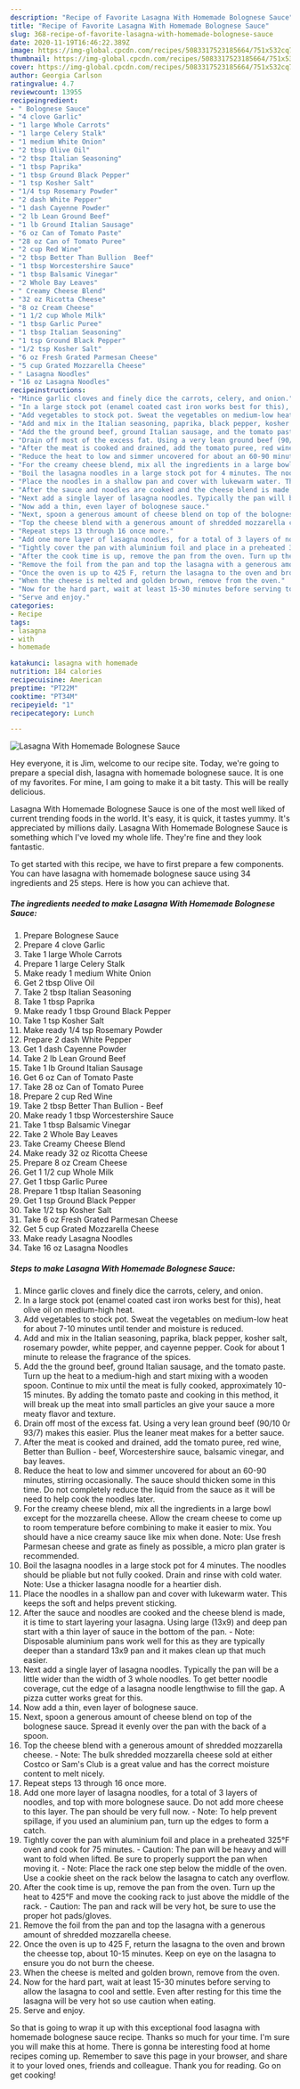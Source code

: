 ```yaml
---
description: "Recipe of Favorite Lasagna With Homemade Bolognese Sauce"
title: "Recipe of Favorite Lasagna With Homemade Bolognese Sauce"
slug: 368-recipe-of-favorite-lasagna-with-homemade-bolognese-sauce
date: 2020-11-19T16:46:22.389Z
image: https://img-global.cpcdn.com/recipes/5083317523185664/751x532cq70/lasagna-with-homemade-bolognese-sauce-recipe-main-photo.jpg
thumbnail: https://img-global.cpcdn.com/recipes/5083317523185664/751x532cq70/lasagna-with-homemade-bolognese-sauce-recipe-main-photo.jpg
cover: https://img-global.cpcdn.com/recipes/5083317523185664/751x532cq70/lasagna-with-homemade-bolognese-sauce-recipe-main-photo.jpg
author: Georgia Carlson
ratingvalue: 4.7
reviewcount: 13955
recipeingredient:
- " Bolognese Sauce"
- "4 clove Garlic"
- "1 large Whole Carrots"
- "1 large Celery Stalk"
- "1 medium White Onion"
- "2 tbsp Olive Oil"
- "2 tbsp Italian Seasoning"
- "1 tbsp Paprika"
- "1 tbsp Ground Black Pepper"
- "1 tsp Kosher Salt"
- "1/4 tsp Rosemary Powder"
- "2 dash White Pepper"
- "1 dash Cayenne Powder"
- "2 lb Lean Ground Beef"
- "1 lb Ground Italian Sausage"
- "6 oz Can of Tomato Paste"
- "28 oz Can of Tomato Puree"
- "2 cup Red Wine"
- "2 tbsp Better Than Bullion  Beef"
- "1 tbsp Worcestershire Sauce"
- "1 tbsp Balsamic Vinegar"
- "2 Whole Bay Leaves"
- " Creamy Cheese Blend"
- "32 oz Ricotta Cheese"
- "8 oz Cream Cheese"
- "1 1/2 cup Whole Milk"
- "1 tbsp Garlic Puree"
- "1 tbsp Italian Seasoning"
- "1 tsp Ground Black Pepper"
- "1/2 tsp Kosher Salt"
- "6 oz Fresh Grated Parmesan Cheese"
- "5 cup Grated Mozzarella Cheese"
- " Lasagna Noodles"
- "16 oz Lasagna Noodles"
recipeinstructions:
- "Mince garlic cloves and finely dice the carrots, celery, and onion."
- "In a large stock pot (enamel coated cast iron works best for this), heat olive oil on medium-high heat."
- "Add vegetables to stock pot. Sweat the vegetables on medium-low heat for about 7-10 minutes until tender and moisture is reduced."
- "Add and mix in the Italian seasoning, paprika, black pepper, kosher salt, rosemary powder, white pepper, and cayenne pepper. Cook for about 1 minute to release the fragrance of the spices."
- "Add the the ground beef, ground Italian sausage, and the tomato paste. Turn up the heat to a medium-high and start mixing with a wooden spoon. Continue to mix until the meat is fully cooked, approximately 10-15 minutes. By adding the tomato paste and cooking in this method, it will break up the meat into small particles an give your sauce a more meaty flavor and texture."
- "Drain off most of the excess fat. Using a very lean ground beef (90/10 0r 93/7) makes this easier. Plus the leaner meat makes for a better sauce."
- "After the meat is cooked and drained, add the tomato puree, red wine, Better than Bullion - beef, Worcestershire sauce, balsamic vinegar, and bay leaves."
- "Reduce the heat to low and simmer uncovered for about an 60-90 minutes, stirring occasionally. The sauce should thicken some in this time. Do not completely reduce the liquid from the sauce as it will be need to help cook the noodles later."
- "For the creamy cheese blend, mix all the ingredients in a large bowl except for the mozzarella cheese. Allow the cream cheese to come up to room temperature before combining to make it easier to mix. You should have a nice creamy sauce like mix when done. Note: Use fresh Parmesan cheese and grate as finely as possible, a micro plan grater is recommended."
- "Boil the lasagna noodles in a large stock pot for 4 minutes. The noodles should be pliable but not fully cooked. Drain and rinse with cold water. Note: Use a thicker lasagna noodle for a heartier dish."
- "Place the noodles in a shallow pan and cover with lukewarm water. This keeps the soft and helps prevent sticking."
- "After the sauce and noodles are cooked and the cheese blend is made, it is time to start layering your lasagna. Using large (13x9) and deep pan start with a thin layer of sauce in the bottom of the pan.  Note: Disposable aluminium pans work well for this as they are typically deeper than a standard 13x9 pan and it makes clean up that much easier."
- "Next add a single layer of lasagna noodles. Typically the pan will be a little wider than the width of 3 whole noodles. To get better noodle coverage, cut the edge of a lasagna noodle lengthwise to fill the gap. A pizza cutter works great for this."
- "Now add a thin, even layer of bolognese sauce."
- "Next, spoon a generous amount of cheese blend on top of the bolognese sauce. Spread it evenly over the pan with the back of a spoon."
- "Top the cheese blend with a generous amount of shredded mozzarella cheese.  Note: The bulk shredded mozzarella cheese sold at either Costco or Sam&#39;s Club is a great value and has the correct moisture content to melt nicely."
- "Repeat steps 13 through 16 once more."
- "Add one more layer of lasagna noodles, for a total of 3 layers of noodles, and top with more bolognese sauce. Do not add more cheese to this layer. The pan should be very full now. Note: To help prevent spillage, if you used an aluminium pan, turn up the edges to form a catch."
- "Tightly cover the pan with aluminium foil and place in a preheated 325°F oven and cook for 75 minutes.  Caution: The pan will be heavy and will want to fold when lifted. Be sure to properly support the pan when moving it. Note: Place the rack one step below the middle of the oven. Use a cookie sheet on the rack below the lasagna to catch any overflow."
- "After the cook time is up, remove the pan from the oven. Turn up the heat to 425°F and move the cooking rack to just above the middle of the rack.  Caution: The pan and rack will be very hot, be sure to use the proper hot pads/gloves."
- "Remove the foil from the pan and top the lasagna with a generous amount of shredded mozzarella cheese."
- "Once the oven is up to 425 F, return the lasagna to the oven and brown the cheesse top, about 10-15 minutes. Keep on eye on the lasagna to ensure you do not burn the cheese."
- "When the cheese is melted and golden brown, remove from the oven."
- "Now for the hard part, wait at least 15-30 minutes before serving to allow the lasagna to cool and settle. Even after resting for this time the lasagna will be very hot so use caution when eating."
- "Serve and enjoy."
categories:
- Recipe
tags:
- lasagna
- with
- homemade

katakunci: lasagna with homemade 
nutrition: 184 calories
recipecuisine: American
preptime: "PT22M"
cooktime: "PT34M"
recipeyield: "1"
recipecategory: Lunch

---
```



![Lasagna With Homemade Bolognese Sauce](https://img-global.cpcdn.com/recipes/5083317523185664/751x532cq70/lasagna-with-homemade-bolognese-sauce-recipe-main-photo.jpg)

Hey everyone, it is Jim, welcome to our recipe site. Today, we're going to prepare a special dish, lasagna with homemade bolognese sauce. It is one of my favorites. For mine, I am going to make it a bit tasty. This will be really delicious.

Lasagna With Homemade Bolognese Sauce is one of the most well liked of current trending foods in the world. It's easy, it is quick, it tastes yummy. It's appreciated by millions daily. Lasagna With Homemade Bolognese Sauce is something which I've loved my whole life. They're fine and they look fantastic.




To get started with this recipe, we have to first prepare a few components. You can have lasagna with homemade bolognese sauce using 34 ingredients and 25 steps. Here is how you can achieve that.

<!--inarticleads1-->

##### The ingredients needed to make Lasagna With Homemade Bolognese Sauce:

1. Prepare  Bolognese Sauce
1. Prepare 4 clove Garlic
1. Take 1 large Whole Carrots
1. Prepare 1 large Celery Stalk
1. Make ready 1 medium White Onion
1. Get 2 tbsp Olive Oil
1. Take 2 tbsp Italian Seasoning
1. Take 1 tbsp Paprika
1. Make ready 1 tbsp Ground Black Pepper
1. Take 1 tsp Kosher Salt
1. Make ready 1/4 tsp Rosemary Powder
1. Prepare 2 dash White Pepper
1. Get 1 dash Cayenne Powder
1. Take 2 lb Lean Ground Beef
1. Take 1 lb Ground Italian Sausage
1. Get 6 oz Can of Tomato Paste
1. Take 28 oz Can of Tomato Puree
1. Prepare 2 cup Red Wine
1. Take 2 tbsp Better Than Bullion - Beef
1. Make ready 1 tbsp Worcestershire Sauce
1. Take 1 tbsp Balsamic Vinegar
1. Take 2 Whole Bay Leaves
1. Take  Creamy Cheese Blend
1. Make ready 32 oz Ricotta Cheese
1. Prepare 8 oz Cream Cheese
1. Get 1 1/2 cup Whole Milk
1. Get 1 tbsp Garlic Puree
1. Prepare 1 tbsp Italian Seasoning
1. Get 1 tsp Ground Black Pepper
1. Take 1/2 tsp Kosher Salt
1. Take 6 oz Fresh Grated Parmesan Cheese
1. Get 5 cup Grated Mozzarella Cheese
1. Make ready  Lasagna Noodles
1. Take 16 oz Lasagna Noodles




<!--inarticleads2-->

##### Steps to make Lasagna With Homemade Bolognese Sauce:

1. Mince garlic cloves and finely dice the carrots, celery, and onion.
1. In a large stock pot (enamel coated cast iron works best for this), heat olive oil on medium-high heat.
1. Add vegetables to stock pot. Sweat the vegetables on medium-low heat for about 7-10 minutes until tender and moisture is reduced.
1. Add and mix in the Italian seasoning, paprika, black pepper, kosher salt, rosemary powder, white pepper, and cayenne pepper. Cook for about 1 minute to release the fragrance of the spices.
1. Add the the ground beef, ground Italian sausage, and the tomato paste. Turn up the heat to a medium-high and start mixing with a wooden spoon. Continue to mix until the meat is fully cooked, approximately 10-15 minutes. By adding the tomato paste and cooking in this method, it will break up the meat into small particles an give your sauce a more meaty flavor and texture.
1. Drain off most of the excess fat. Using a very lean ground beef (90/10 0r 93/7) makes this easier. Plus the leaner meat makes for a better sauce.
1. After the meat is cooked and drained, add the tomato puree, red wine, Better than Bullion - beef, Worcestershire sauce, balsamic vinegar, and bay leaves.
1. Reduce the heat to low and simmer uncovered for about an 60-90 minutes, stirring occasionally. The sauce should thicken some in this time. Do not completely reduce the liquid from the sauce as it will be need to help cook the noodles later.
1. For the creamy cheese blend, mix all the ingredients in a large bowl except for the mozzarella cheese. Allow the cream cheese to come up to room temperature before combining to make it easier to mix. You should have a nice creamy sauce like mix when done. Note: Use fresh Parmesan cheese and grate as finely as possible, a micro plan grater is recommended.
1. Boil the lasagna noodles in a large stock pot for 4 minutes. The noodles should be pliable but not fully cooked. Drain and rinse with cold water. Note: Use a thicker lasagna noodle for a heartier dish.
1. Place the noodles in a shallow pan and cover with lukewarm water. This keeps the soft and helps prevent sticking.
1. After the sauce and noodles are cooked and the cheese blend is made, it is time to start layering your lasagna. Using large (13x9) and deep pan start with a thin layer of sauce in the bottom of the pan.  - Note: Disposable aluminium pans work well for this as they are typically deeper than a standard 13x9 pan and it makes clean up that much easier.
1. Next add a single layer of lasagna noodles. Typically the pan will be a little wider than the width of 3 whole noodles. To get better noodle coverage, cut the edge of a lasagna noodle lengthwise to fill the gap. A pizza cutter works great for this.
1. Now add a thin, even layer of bolognese sauce.
1. Next, spoon a generous amount of cheese blend on top of the bolognese sauce. Spread it evenly over the pan with the back of a spoon.
1. Top the cheese blend with a generous amount of shredded mozzarella cheese.  - Note: The bulk shredded mozzarella cheese sold at either Costco or Sam&#39;s Club is a great value and has the correct moisture content to melt nicely.
1. Repeat steps 13 through 16 once more.
1. Add one more layer of lasagna noodles, for a total of 3 layers of noodles, and top with more bolognese sauce. Do not add more cheese to this layer. The pan should be very full now. - Note: To help prevent spillage, if you used an aluminium pan, turn up the edges to form a catch.
1. Tightly cover the pan with aluminium foil and place in a preheated 325°F oven and cook for 75 minutes.  - Caution: The pan will be heavy and will want to fold when lifted. Be sure to properly support the pan when moving it. - Note: Place the rack one step below the middle of the oven. Use a cookie sheet on the rack below the lasagna to catch any overflow.
1. After the cook time is up, remove the pan from the oven. Turn up the heat to 425°F and move the cooking rack to just above the middle of the rack.  - Caution: The pan and rack will be very hot, be sure to use the proper hot pads/gloves.
1. Remove the foil from the pan and top the lasagna with a generous amount of shredded mozzarella cheese.
1. Once the oven is up to 425 F, return the lasagna to the oven and brown the cheesse top, about 10-15 minutes. Keep on eye on the lasagna to ensure you do not burn the cheese.
1. When the cheese is melted and golden brown, remove from the oven.
1. Now for the hard part, wait at least 15-30 minutes before serving to allow the lasagna to cool and settle. Even after resting for this time the lasagna will be very hot so use caution when eating.
1. Serve and enjoy.




So that is going to wrap it up with this exceptional food lasagna with homemade bolognese sauce recipe. Thanks so much for your time. I'm sure you will make this at home. There is gonna be interesting food at home recipes coming up. Remember to save this page in your browser, and share it to your loved ones, friends and colleague. Thank you for reading. Go on get cooking!
